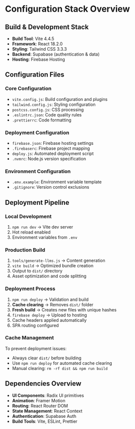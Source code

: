 # Configuration Stack Overview

## Build & Development Stack
- **Build Tool**: Vite 4.4.5
- **Framework**: React 18.2.0
- **Styling**: Tailwind CSS 3.3.3
- **Backend**: Supabase (authentication & data)
- **Hosting**: Firebase Hosting

## Configuration Files

### Core Configuration
- `vite.config.js`: Build configuration and plugins
- `tailwind.config.js`: Styling configuration
- `postcss.config.js`: CSS processing
- `.eslintrc.json`: Code quality rules
- `.prettierrc`: Code formatting

### Deployment Configuration
- `firebase.json`: Firebase hosting settings
- `.firebaserc`: Firebase project mapping
- `deploy.js`: Automated deployment script
- `.nvmrc`: Node.js version specification

### Environment Configuration
- `.env.example`: Environment variable template
- `.gitignore`: Version control exclusions

## Deployment Pipeline

### Local Development
1. `npm run dev` → Vite dev server
2. Hot reload enabled
3. Environment variables from `.env`

### Production Build
1. `tools/generate-llms.js` → Content generation
2. `vite build` → Optimized bundle creation
3. Output to `dist/` directory
4. Asset optimization and code splitting

### Deployment Process
1. `npm run deploy` → Validation and build
2. **Cache clearing** → Removes `dist/` folder
3. **Fresh build** → Creates new files with unique hashes
4. `firebase deploy` → Upload to hosting
5. Cache headers applied automatically
6. SPA routing configured

### Cache Management
To prevent deployment issues:
- Always clear `dist/` before building
- Use `npm run deploy` for automated cache clearing
- Manual clearing: `rm -rf dist && npm run build`

## Dependencies Overview
- **UI Components**: Radix UI primitives
- **Animation**: Framer Motion
- **Routing**: React Router DOM
- **State Management**: React Context
- **Authentication**: Supabase Auth
- **Build Tools**: Vite, ESLint, Prettier